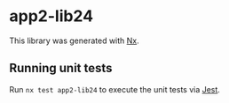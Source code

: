 # app2-lib24

This library was generated with [Nx](https://nx.dev).

## Running unit tests

Run `nx test app2-lib24` to execute the unit tests via [Jest](https://jestjs.io).
